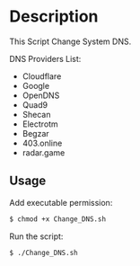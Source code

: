 Description
==============
This Script Change System DNS.

DNS Providers List:
- Cloudflare
- Google
- OpenDNS
- Quad9
- Shecan 
- Electrotm 
- Begzar 
- 403.online 
- radar.game

Usage
------
Add executable permission:
```bash
$ chmod +x Change_DNS.sh
```
Run the script:
```bash
$ ./Change_DNS.sh
```
